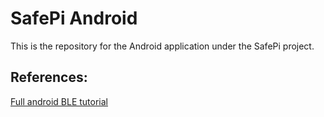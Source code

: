 # SafePi Android
This is the repository for the Android application under the SafePi project. 

## References:
[Full android BLE tutorial](https://punchthrough.com/android-ble-guide/)
